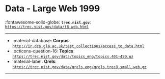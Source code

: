 # Data - Large Web 1999 

:fontawesome-solid-globe: **`trec.nist.gov`**: [`https://trec.nist.gov/data/t8.web.html`](https://trec.nist.gov/data/t8.web.html)

---

- :material-database: **Corpus**: [`http://ir.dcs.gla.ac.uk/test_collections/access_to_data.html`](http://ir.dcs.gla.ac.uk/test_collections/access_to_data.html)
- :octicons-question-16: **Topics**: [`https://trec.nist.gov/data/topics_eng/topics.401-450.gz`](https://trec.nist.gov/data/topics_eng/topics.401-450.gz)
- :material-label: **Qrels**: [`https://trec.nist.gov/data/qrels_eng/qrels.trec8.small_web.gz`](https://trec.nist.gov/data/qrels_eng/qrels.trec8.small_web.gz)


---

